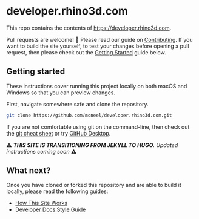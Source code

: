 # developer.rhino3d.com

This repo contains the contents of https://developer.rhino3d.com.

Pull requests are welcome! :tada: Please read our guide on [Contributing](https://github.com/mcneel/developer-rhino3d-com/blob/6/CONTRIBUTING.md). If you want to build the site yourself, to test your changes before opening a pull request, then please check out the [Getting Started](#getting-started) guide below.

## Getting started

These instructions cover running this project locally on both macOS and Windows so that you can preview changes.

First, navigate somewhere safe and clone the repository.

```bash
git clone https://github.com/mcneel/developer.rhino3d.com.git
```

If you are not comfortable using git on the command-line, then check out the [git cheat sheet](https://services.github.com/on-demand/downloads/github-git-cheat-sheet.pdf) or try [GitHub Desktop](https://desktop.github.com).

:warning: _**THIS SITE IS TRANSITIONING FROM JEKYLL TO HUGO.**  Updated instructions coming soon_ :warning:

## What next?

Once you have cloned or forked this repository and are able to build it locally, please read the following guides:

- [How This Site Works](http://developer.rhino3d.com/guides/general/how-this-site-works/)
- [Developer Docs Style Guide](http://developer.rhino3d.com/guides/general/developer-docs-style-guide/)
